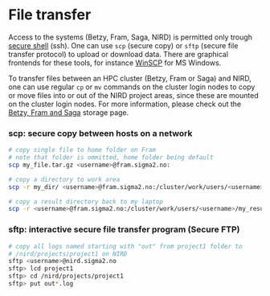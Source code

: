 # File transfer

Access to the systems (Betzy, Fram, Saga, NIRD) is permitted only trough [secure
shell](https://en.wikipedia.org/wiki/Secure_Shell) (ssh).  One can use `scp`
(secure copy) or `sftp` (secure file transfer protocol) to upload or download
data. There are graphical frontends for these tools, for instance
[WinSCP](WinSCP.md) for MS Windows.

To transfer files between an HPC cluster (Betzy, Fram or Saga) and NIRD, one can use regular
`cp` or `mv` commands on the cluster login nodes to copy or
move files into or out of the NIRD project areas, since these are
mounted on the cluster login nodes.  For more information,
please check out the [Betzy, Fram and Saga](clusters.md) storage page.


### scp: secure copy between hosts on a network

```bash
# copy single file to home folder on Fram
# note that folder is ommitted, home folder being default
scp my_file.tar.gz <username>@fram.sigma2.no:

# copy a directory to work area
scp -r my_dir/ <username>@fram.sigma2.no:/cluster/work/users/<username>/

# copy a result directory back to my laptop
scp -r <username>@fram.sigma2.no:/cluster/work/users/<username>/my_results /home/some/place
```


### sftp: interactive secure file transfer program (Secure FTP)

```bash
# copy all logs named starting with "out" from project1 folder to
# /nird/projects/project1 on NIRD
sftp <username>@nird.sigma2.no
sftp> lcd project1
sftp> cd /nird/projects/project1
sftp> put out*.log
```
